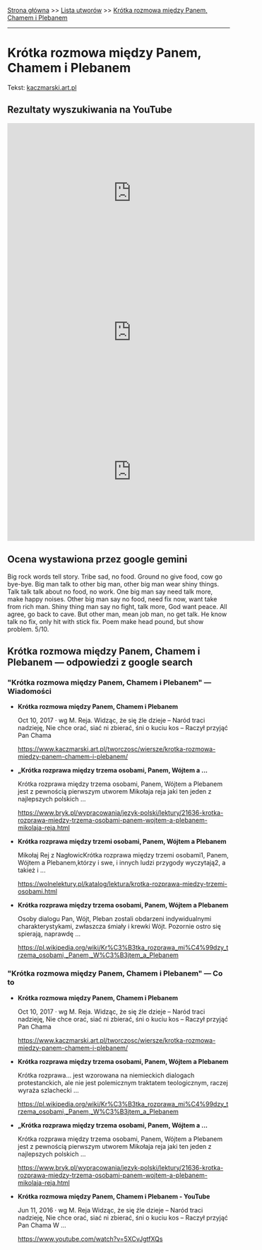 [Strona główna](../index.md) >> [Lista utworów](../list.md) >> [Krótka rozmowa między Panem, Chamem i Plebanem](234.md)

---

# Krótka rozmowa między Panem, Chamem i Plebanem

Tekst: [kaczmarski.art.pl](https://www.kaczmarski.art.pl/tworczosc/wiersze/krotka-rozmowa-miedzy-panem-chamem-i-plebanem/)

## Rezultaty wyszukiwania na YouTube

<iframe width="560" height="315" src="https://www.youtube.com/embed/5XCvJgtfXQs?si=IdontcarewhotheIRSsendsImnotpayingtaxes" title="YouTube video player" frameborder="0" allow="accelerometer; autoplay; clipboard-write; encrypted-media; gyroscope; picture-in-picture; web-share" referrerpolicy="strict-origin-when-cross-origin" allowfullscreen></iframe>

<iframe width="560" height="315" src="https://www.youtube.com/embed/WPwPo640lFM?si=IdontcarewhotheIRSsendsImnotpayingtaxes" title="YouTube video player" frameborder="0" allow="accelerometer; autoplay; clipboard-write; encrypted-media; gyroscope; picture-in-picture; web-share" referrerpolicy="strict-origin-when-cross-origin" allowfullscreen></iframe>

<iframe width="560" height="315" src="https://www.youtube.com/embed/HmahAPl9dJE?si=IdontcarewhotheIRSsendsImnotpayingtaxes" title="YouTube video player" frameborder="0" allow="accelerometer; autoplay; clipboard-write; encrypted-media; gyroscope; picture-in-picture; web-share" referrerpolicy="strict-origin-when-cross-origin" allowfullscreen></iframe>

## Ocena wystawiona przez google gemini

Big rock words tell story. Tribe sad, no food. Ground no give food, cow go bye-bye. Big man talk to other big man, other big man wear shiny things. Talk talk talk about no food, no work. One big man say need talk more, make happy noises. Other big man say no food, need fix now, want take from rich man. Shiny thing man say no fight, talk more, God want peace. All agree, go back to cave. But other man, mean job man, no get talk. He know talk no fix, only hit with stick fix. Poem make head pound, but show problem. 5/10.


## Krótka rozmowa między Panem, Chamem i Plebanem — odpowiedzi z google search

### "Krótka rozmowa między Panem, Chamem i Plebanem" — Wiadomości

- **Krótka rozmowa między Panem, Chamem i Plebanem**

    Oct 10, 2017  ·  wg M. Reja. Widząc, że się źle dzieje – Naród traci nadzieję, Nie chce orać, siać ni zbierać, śni o kuciu kos – Raczył przyjąć Pan Chama 

   <https://www.kaczmarski.art.pl/tworczosc/wiersze/krotka-rozmowa-miedzy-panem-chamem-i-plebanem/>
- **„Krótka rozprawa między trzema osobami, Panem, Wójtem a ...**

    Krótka rozprawa między trzema osobami, Panem, Wójtem a Plebanem jest z pewnością pierwszym utworem Mikołaja reja jaki ten jeden z najlepszych polskich ... 

   <https://www.bryk.pl/wypracowania/jezyk-polski/lektury/21636-krotka-rozprawa-miedzy-trzema-osobami-panem-wojtem-a-plebanem-mikolaja-reja.html>
- **Krótka rozprawa między trzemi osobami, Panem, Wójtem a Plebanem**

    Mikołaj Rej z NagłowicKrótka rozprawa między trzemi osobami1, Panem, Wójtem a Plebanem,którzy i swe, i innych ludzi przygody wyczytają2, a takież i ... 

   <https://wolnelektury.pl/katalog/lektura/krotka-rozprawa-miedzy-trzemi-osobami.html>
- **Krótka rozprawa między trzema osobami, Panem, Wójtem a Plebanem**

    Osoby dialogu Pan, Wójt, Pleban zostali obdarzeni indywidualnymi charakterystykami, zwłaszcza śmiały i krewki Wójt. Pozornie ostro się spierają, naprawdę ... 

   <https://pl.wikipedia.org/wiki/Kr%C3%B3tka_rozprawa_mi%C4%99dzy_trzema_osobami,_Panem,_W%C3%B3jtem_a_Plebanem>

### "Krótka rozmowa między Panem, Chamem i Plebanem" — Co to

- **Krótka rozmowa między Panem, Chamem i Plebanem**

    Oct 10, 2017  ·  wg M. Reja. Widząc, że się źle dzieje – Naród traci nadzieję, Nie chce orać, siać ni zbierać, śni o kuciu kos – Raczył przyjąć Pan Chama 

   <https://www.kaczmarski.art.pl/tworczosc/wiersze/krotka-rozmowa-miedzy-panem-chamem-i-plebanem/>
- **Krótka rozprawa między trzema osobami, Panem, Wójtem a Plebanem**

    Krótka rozprawa... jest wzorowana na niemieckich dialogach protestanckich, ale nie jest polemicznym traktatem teologicznym, raczej wyraża szlachecki ... 

   <https://pl.wikipedia.org/wiki/Kr%C3%B3tka_rozprawa_mi%C4%99dzy_trzema_osobami,_Panem,_W%C3%B3jtem_a_Plebanem>
- **„Krótka rozprawa między trzema osobami, Panem, Wójtem a ...**

    Krótka rozprawa między trzema osobami, Panem, Wójtem a Plebanem jest z pewnością pierwszym utworem Mikołaja reja jaki ten jeden z najlepszych polskich ... 

   <https://www.bryk.pl/wypracowania/jezyk-polski/lektury/21636-krotka-rozprawa-miedzy-trzema-osobami-panem-wojtem-a-plebanem-mikolaja-reja.html>
- **Krótka rozmowa między Panem, Chamem i Plebanem - YouTube**

    Jun 11, 2016  ·  wg M. Reja Widząc, że się źle dzieje – Naród traci nadzieję, Nie chce orać, siać ni zbierać, śni o kuciu kos – Raczył przyjąć Pan Chama W ... 

   <https://www.youtube.com/watch?v=5XCvJgtfXQs>


